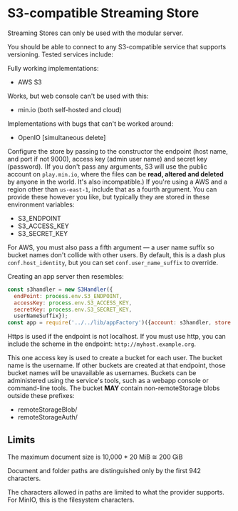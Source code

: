 # S3-compatible Streaming Store

Streaming Stores can only be used with the modular server.

You should be able to connect to any S3-compatible service that supports versioning. Tested services include:

Fully working implementations:

* AWS S3

Works, but web console can't be used with this:

* min.io (both self-hosted and cloud)

Implementations with bugs that can't be worked around:

* OpenIO [simultaneous delete]


Configure the store by passing to the constructor the endpoint (host name, and port if not 9000), access key (admin user name) and secret key (password). (If you don't pass any arguments, S3 will use the public account on `play.min.io`, where the files can be **read, altered and deleted** by anyone in the world. It's also incompatible.) If you're using a AWS and a region other than `us-east-1`, include that as a fourth argument.  You can provide these however you like, but typically they are stored in these environment variables:

* S3_ENDPOINT
* S3_ACCESS_KEY
* S3_SECRET_KEY

For AWS, you must also pass a fifth argument — a user name suffix so bucket names don't collide with other users. By default, this is a dash plus `conf.host_identity`, but you can set `conf.user_name_suffix` to override.

Creating an app server then resembles:

```javascript
const s3handler = new S3Handler({
  endPoint: process.env.S3_ENDPOINT,
  accessKey: process.env.S3_ACCESS_KEY,
  secretKey: process.env.S3_SECRET_KEY,
  userNameSuffix});
const app = require('../../lib/appFactory')({account: s3handler, store: s3handler, ...});
```

Https is used if the endpoint is not localhost.  If you must use http, you can include the scheme in the endpoint: `http://myhost.example.org`.

This one access key is used to create a bucket for each user.
The bucket name is the username.
If other buckets are created at that endpoint, those bucket names will be unavailable as usernames.
Buckets can be administered using the service's tools, such as a webapp console or command-line tools.
The bucket **MAY** contain non-remoteStorage blobs outside these prefixes:

* remoteStorageBlob/
* remoteStorageAuth/

## Limits

The maximum document size is 10,000 * 20 MiB ≅ 200 GiB

Document and folder paths are distinguished only by the first 942 characters.

The characters allowed in paths are limited to what the provider supports. For MinIO, this is the filesystem characters.
